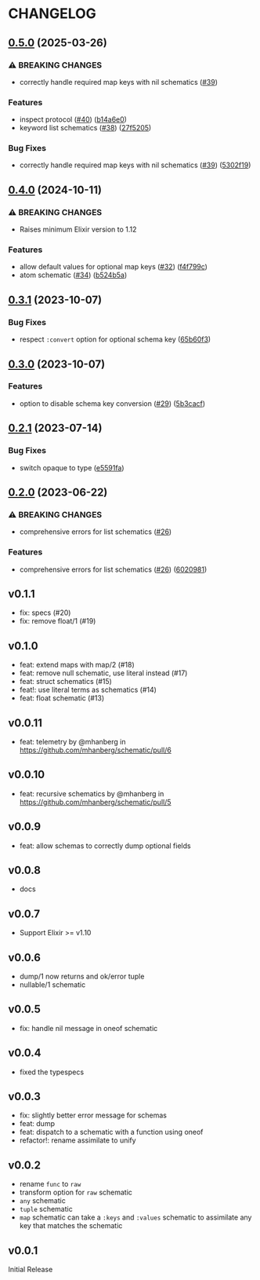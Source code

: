 # CHANGELOG

## [0.5.0](https://github.com/mhanberg/schematic/compare/v0.4.0...v0.5.0) (2025-03-26)


### ⚠ BREAKING CHANGES

* correctly handle required map keys with nil schematics ([#39](https://github.com/mhanberg/schematic/issues/39))

### Features

* inspect protocol ([#40](https://github.com/mhanberg/schematic/issues/40)) ([b14a6e0](https://github.com/mhanberg/schematic/commit/b14a6e049b22907513612275d7436d9d3a963379))
* keyword list schematics ([#38](https://github.com/mhanberg/schematic/issues/38)) ([27f5205](https://github.com/mhanberg/schematic/commit/27f52051c141704e0325bcd7b6d954c5f6376a2e))


### Bug Fixes

* correctly handle required map keys with nil schematics ([#39](https://github.com/mhanberg/schematic/issues/39)) ([5302f19](https://github.com/mhanberg/schematic/commit/5302f19e01f7f3da1a1563db45b067bacca1cd4d))

## [0.4.0](https://github.com/mhanberg/schematic/compare/v0.3.1...v0.4.0) (2024-10-11)


### ⚠ BREAKING CHANGES

* Raises minimum Elixir version to 1.12

### Features

* allow default values for optional map keys ([#32](https://github.com/mhanberg/schematic/issues/32)) ([f4f799c](https://github.com/mhanberg/schematic/commit/f4f799c9450764f2251ef71e43b6082b7ce15272))
* atom schematic ([#34](https://github.com/mhanberg/schematic/issues/34)) ([b524b5a](https://github.com/mhanberg/schematic/commit/b524b5a0bb5bf9432aad23470b4d9dba6c2ccf65))

## [0.3.1](https://github.com/mhanberg/schematic/compare/v0.3.0...v0.3.1) (2023-10-07)


### Bug Fixes

* respect `:convert` option for optional schema key ([65b60f3](https://github.com/mhanberg/schematic/commit/65b60f34001a4f90f663ab07b6a9779e192b7b88))

## [0.3.0](https://github.com/mhanberg/schematic/compare/v0.2.1...v0.3.0) (2023-10-07)


### Features

* option to disable schema key conversion ([#29](https://github.com/mhanberg/schematic/issues/29)) ([5b3cacf](https://github.com/mhanberg/schematic/commit/5b3cacf68e92b4f87265476c60cd3a783d216bb2))

## [0.2.1](https://github.com/mhanberg/schematic/compare/v0.2.0...v0.2.1) (2023-07-14)


### Bug Fixes

* switch opaque to type ([e5591fa](https://github.com/mhanberg/schematic/commit/e5591faf80569d4c33b8b47efa796256dbcde887))

## [0.2.0](https://github.com/mhanberg/schematic/compare/v0.1.1...v0.2.0) (2023-06-22)


### ⚠ BREAKING CHANGES

* comprehensive errors for list schematics ([#26](https://github.com/mhanberg/schematic/issues/26))

### Features

* comprehensive errors for list schematics ([#26](https://github.com/mhanberg/schematic/issues/26)) ([6020981](https://github.com/mhanberg/schematic/commit/602098133f6198b610ab042e07d723fb93b8e648))

## v0.1.1

- fix: specs (#20)
- fix: remove float/1 (#19)

## v0.1.0

- feat: extend maps with map/2 (#18)
- feat: remove null schematic, use literal instead (#17)
- feat: struct schematics (#15)
- feat!: use literal terms as schematics (#14)
- feat: float schematic (#13)

## v0.0.11

* feat: telemetry by @mhanberg in https://github.com/mhanberg/schematic/pull/6

## v0.0.10

- feat: recursive schematics by @mhanberg in https://github.com/mhanberg/schematic/pull/5

## v0.0.9

- feat: allow schemas to correctly dump optional fields

## v0.0.8

- docs

## v0.0.7

- Support Elixir >= v1.10

## v0.0.6

- dump/1 now returns and ok/error tuple
- nullable/1 schematic

## v0.0.5

- fix: handle nil message in oneof schematic

## v0.0.4

- fixed the typespecs

## v0.0.3

- fix: slightly better error message for schemas
- feat: dump
- feat: dispatch to a schematic with a function using oneof
- refactor!: rename assimilate to unify

## v0.0.2

- rename `func` to `raw`
- transform option for `raw` schematic
- `any` schematic
- `tuple` schematic
- `map` schematic can take a `:keys` and `:values` schematic to assimilate any key that matches the schematic

## v0.0.1

Initial Release
